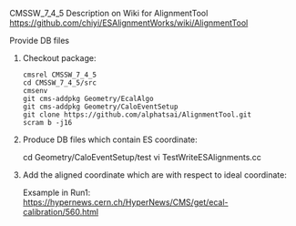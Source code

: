 CMSSW_7_4_5
Description on Wiki for AlignmentTool
https://github.com/chiyi/ESAlignmentWorks/wiki/AlignmentTool

Provide DB files

1. Checkout package:
	```
	cmsrel CMSSW_7_4_5
	cd CMSSW_7_4_5/src
	cmsenv
	git cms-addpkg Geometry/EcalAlgo
	git cms-addpkg Geometry/CaloEventSetup
	git clone https://github.com/alphatsai/AlignmentTool.git
	scram b -j16
	```

2. Produce DB files which contain ES coordinate:

	cd Geometry/CaloEventSetup/test
	vi TestWriteESAlignments.cc
 
3. Add the aligned coordinate which are with respect to ideal coordinate:

	Exsample in Run1: https://hypernews.cern.ch/HyperNews/CMS/get/ecal-calibration/560.html
